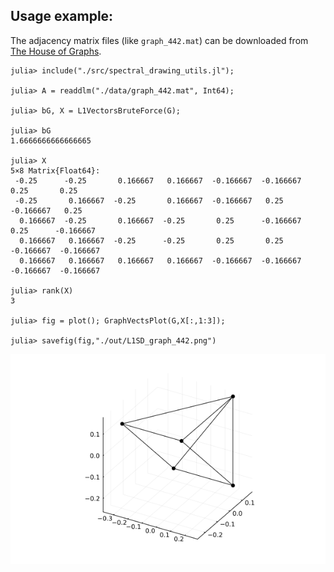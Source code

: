 ## Usage example:

The adjacency matrix files (like `graph_442.mat`) can be downloaded from [The House of Graphs](https://houseofgraphs.org/).

```
julia> include("./src/spectral_drawing_utils.jl");

julia> A = readdlm("./data/graph_442.mat", Int64);

julia> bG, X = L1VectorsBruteForce(G);

julia> bG
1.6666666666666665

julia> X
5×8 Matrix{Float64}:
 -0.25      -0.25       0.166667   0.166667  -0.166667  -0.166667   0.25       0.25
 -0.25       0.166667  -0.25       0.166667  -0.166667   0.25      -0.166667   0.25
  0.166667  -0.25       0.166667  -0.25       0.25      -0.166667   0.25      -0.166667
  0.166667   0.166667  -0.25      -0.25       0.25       0.25      -0.166667  -0.166667
  0.166667   0.166667   0.166667   0.166667  -0.166667  -0.166667  -0.166667  -0.166667

julia> rank(X)
3

julia> fig = plot(); GraphVectsPlot(G,X[:,1:3]);

julia> savefig(fig,"./out/L1SD_graph_442.png")
```

![L1SD_graph_442](./out/L1SD_graph_442.png)
